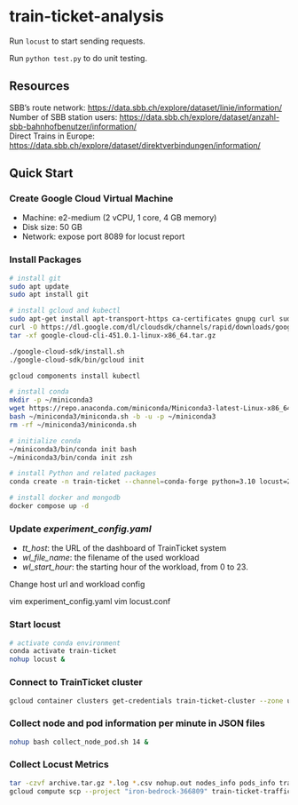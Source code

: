 # train-ticket-analysis

Run `locust` to start sending requests.

Run `python test.py` to do unit testing.

## Resources

SBB’s route network: https://data.sbb.ch/explore/dataset/linie/information/  
Number of SBB station users: https://data.sbb.ch/explore/dataset/anzahl-sbb-bahnhofbenutzer/information/  
Direct Trains in Europe: https://data.sbb.ch/explore/dataset/direktverbindungen/information/

## Quick Start

### Create Google Cloud Virtual Machine

- Machine: e2-medium (2 vCPU, 1 core, 4 GB memory)
- Disk size: 50 GB
- Network: expose port 8089 for locust report

### Install Packages

```sh
# install git
sudo apt update
sudo apt install git

# install gcloud and kubectl
sudo apt-get install apt-transport-https ca-certificates gnupg curl sudo
curl -O https://dl.google.com/dl/cloudsdk/channels/rapid/downloads/google-cloud-cli-451.0.1-linux-x86_64.tar.gz
tar -xf google-cloud-cli-451.0.1-linux-x86_64.tar.gz

./google-cloud-sdk/install.sh
./google-cloud-sdk/bin/gcloud init

gcloud components install kubectl

# install conda
mkdir -p ~/miniconda3
wget https://repo.anaconda.com/miniconda/Miniconda3-latest-Linux-x86_64.sh -O ~/miniconda3/miniconda.sh
bash ~/miniconda3/miniconda.sh -b -u -p ~/miniconda3
rm -rf ~/miniconda3/miniconda.sh

# initialize conda
~/miniconda3/bin/conda init bash
~/miniconda3/bin/conda init zsh

# install Python and related packages
conda create -n train-ticket --channel=conda-forge python=3.10 locust=2.17 pandas=2.1 pymongo=4.5 pyyaml=6.0

# install docker and mongodb
docker compose up -d
```

### Update *experiment_config.yaml*
- *tt_host*: the URL of the dashboard of TrainTicket system
- *wl_file_name*: the filename of the used workload
- *wl_start_hour*: the starting hour of the workload, from 0 to 23.

Change host url and workload config

vim experiment_config.yaml
vim locust.conf

### Start locust

```sh
# activate conda environment
conda activate train-ticket
nohup locust &
```




### Connect to TrainTicket cluster

```sh
gcloud container clusters get-credentials train-ticket-cluster --zone us-central1-c --project iron-bedrock-366809
```

### Collect node and pod information per minute in JSON files
```sh
nohup bash collect_node_pod.sh 14 &
```

### Collect Locust Metrics
```sh
tar -czvf archive.tar.gz *.log *.csv nohup.out nodes_info pods_info train-ticket-report.html experiment_config.yaml
gcloud compute scp --project "iron-bedrock-366809" train-ticket-traffic-generator-102009:/home/ketai/train-ticket-traffic-generator/archive.tar.gz ~/Downloads/
```